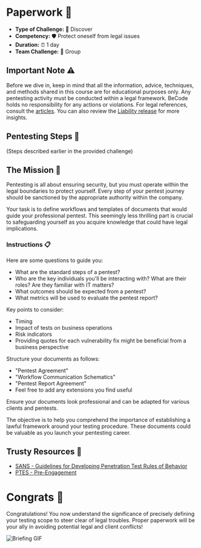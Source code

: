 # Paperwork 📄

- **Type of Challenge:** :mag_right: Discover
- **Competency:** :shield: Protect oneself from legal issues
- **Duration:** :alarm_clock: 1 day
- **Team Challenge:** :busts_in_silhouette: Group

## Important Note :warning:

Before we dive in, keep in mind that all the information, advice, techniques, and methods shared in this course are for educational purposes only. Any pentesting activity must be conducted within a legal framework. BeCode holds no responsibility for any actions or violations. For legal references, consult the [articles](http://www.ejustice.just.fgov.be/mopdf/2006/09/12_2.pdf#Page6). You can also review the [Liability release](https://docs.google.com/document/d/1zSvQsnUtEqF2MraJwoR4Bc1DwLbeyZRUXGxViktBQns/edit?usp=sharing) for more insights.

## Pentesting Steps :triangular_flag_on_post:

(Steps described earlier in the provided challenge)

## The Mission 🚀

Pentesting is all about ensuring security, but you must operate within the legal boundaries to protect yourself. Every step of your pentest journey should be sanctioned by the appropriate authority within the company.

Your task is to define workflows and templates of documents that would guide your professional pentest. This seemingly less thrilling part is crucial to safeguarding yourself as you acquire knowledge that could have legal implications.

### Instructions :clipboard:

Here are some questions to guide you:

- What are the standard steps of a pentest?
- Who are the key individuals you'll be interacting with? What are their roles? Are they familiar with IT matters?
- What outcomes should be expected from a pentest?
- What metrics will be used to evaluate the pentest report?

Key points to consider:

- Timing
- Impact of tests on business operations
- Risk indicators
- Providing quotes for each vulnerability fix might be beneficial from a business perspective

Structure your documents as follows:

- "Pentest Agreement"
- "Workflow Communication Schematics"
- "Pentest Report Agreement"
- Feel free to add any extensions you find useful

Ensure your documents look professional and can be adapted for various clients and pentests.

The objective is to help you comprehend the importance of establishing a lawful framework around your testing procedure. These documents could be valuable as you launch your pentesting career.

## Trusty Resources :bookmark_tabs:

- [SANS - Guidelines for Developing Penetration Test Rules of Behavior](https://www.sans.org/reading-room/whitepapers/testing/guidelines-developing-penetration-rules-behavior-259)
- [PTES - Pre-Engagement](http://www.pentest-standard.org/index.php/Pre-engagement)

# Congrats 🎉

Congratulations! You now understand the significance of precisely defining your testing scope to steer clear of legal troubles. Proper paperwork will be your ally in avoiding potential legal and client conflicts!

![Briefing GIF](./assets/images/briefing.gif)